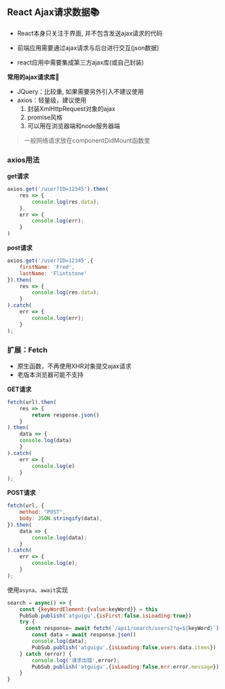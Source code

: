 ## React Ajax请求数据📚

* React本身只关注于界面, 并不包含发送ajax请求的代码

* 前端应用需要通过ajax请求与后台进行交互(json数据)

* react应用中需要集成第三方ajax库(或自己封装)

**常用的ajax请求库**📏

* JQuery：比较重, 如果需要另外引入不建议使用
* axios：轻量级，建议使用
  1. 封装XmlHttpRequest对象的ajax
  2. promise风格
  3. 可以用在浏览器端和node服务器端

> 一般网络请求放在componentDidMount函数里

### axios用法

**get请求**

```js
axios.get('/user?ID=12345').then(
    res => {
        console.log(res.data);
    },
    err => {
    	console.log(err);
    }
)
```

**post请求**

```js
axios.get('/user?ID=12345',{
    firstName: 'Fred',
    lastName: 'Flintstone'
}).then(
    res => {
        console.log(res.data);
    }
).catch(
	err => {
        console.log(err);
    }
);
```

### 扩展：Fetch

* 原生函数，不再使用XHR对象提交ajax请求
* 老版本浏览器可能不支持

**GET请求**

```js
fetch(url).then(
    res => {
    	return response.json()
    }
).then(
    data => {
    console.log(data)
    }
).catch(
    err => {
        console.log(e)
    }
);
```

**POST请求**

```js
fetch(url, {
    method: "POST",
    body: JSON.stringify(data),
}).then(
    data => {
    	console.log(data);
  	}
).catch(
    err => {
    	console.log(e);
    }
);
```

使用`asyna`、`await`实现

```js
search = async() => {
    const {keyWordElement:{value:keyWord}} = this
    PubSub.publish('atguigu',{isFirst:false,isLoading:true})
    try {
      const response= await fetch(`/api1/search/users2?q=${keyWord}`)
        const data = await response.json()
        console.log(data);
        PubSub.publish('atguigu',{isLoading:false,users:data.items})
    } catch (error) {
        console.log('请求出错',error);
        PubSub.publish('atguigu',{isLoading:false,err:error.message})
    }
}
```







